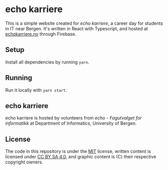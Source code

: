 # echo karriere

This is a simple website created for _echo karriere_, a career day for students in IT near Bergen. It's written in React with Typescript, and hosted at [echokarriere.no](https://echokarriere.no/) through Firebase.

## Setup

Install all dependencies by running `yarn`.

## Running

Run it locally with `yarn start`.

## echo karriere

echo karriere is hosted by volunteers from _echo - Fagutvalget for informatikk_ at Department of Informatics, University of Bergen.

## License

The code in this repository is under the [MIT](https://github.com/echo-uib/echo-karriere/blob/master/LICENSE) license, written content is licensed under [CC BY SA 4.0](https://creativecommons.org/licenses/by-sa/4.0/), and graphic content is (C) their respective copyright owners.
